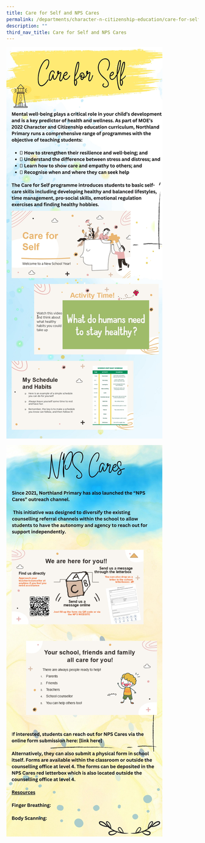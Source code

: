 ```yaml
---
title: Care for Self and NPS Cares
permalink: /departments/character-n-citizenship-education/care-for-self/care-for-self-and-nps-cares/
description: ""
third_nav_title: Care for Self and NPS Cares
---
```

![](/images/page%201%20care%20for%20self.jpg)

![](/images/page%202%20nps%20cares.jpg)